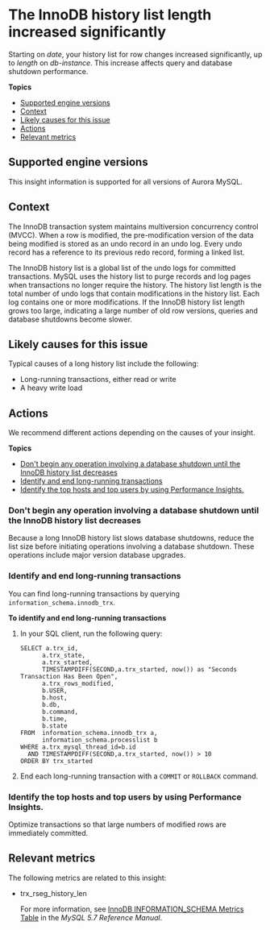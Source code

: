 # The InnoDB history list length increased significantly<a name="proactive-insights.history-list"></a>

Starting on *date*, your history list for row changes increased significantly, up to *length* on *db\-instance*\. This increase affects query and database shutdown performance\.

**Topics**
+ [Supported engine versions](#proactive-insights.history-list.context.supported)
+ [Context](#proactive-insights.history-list.context)
+ [Likely causes for this issue](#proactive-insights.history-list.causes)
+ [Actions](#proactive-insights.history-list.actions)
+ [Relevant metrics](#proactive-insights.history-list.metrics)

## Supported engine versions<a name="proactive-insights.history-list.context.supported"></a>

This insight information is supported for all versions of Aurora MySQL\.

## Context<a name="proactive-insights.history-list.context"></a>

The InnoDB transaction system maintains multiversion concurrency control \(MVCC\)\. When a row is modified, the pre\-modification version of the data being modified is stored as an undo record in an undo log\. Every undo record has a reference to its previous redo record, forming a linked list\.

The InnoDB history list is a global list of the undo logs for committed transactions\. MySQL uses the history list to purge records and log pages when transactions no longer require the history\. The history list length is the total number of undo logs that contain modifications in the history list\. Each log contains one or more modifications\. If the InnoDB history list length grows too large, indicating a large number of old row versions, queries and database shutdowns become slower\.

## Likely causes for this issue<a name="proactive-insights.history-list.causes"></a>

Typical causes of a long history list include the following:
+ Long\-running transactions, either read or write
+ A heavy write load

## Actions<a name="proactive-insights.history-list.actions"></a>

We recommend different actions depending on the causes of your insight\.

**Topics**
+ [Don't begin any operation involving a database shutdown until the InnoDB history list decreases](#proactive-insights.history-list.actions.no-shutdown)
+ [Identify and end long\-running transactions](#proactive-insights.history-list.actions.long-txn)
+ [Identify the top hosts and top users by using Performance Insights\.](#proactive-insights.history-list.actions.top-PI)

### Don't begin any operation involving a database shutdown until the InnoDB history list decreases<a name="proactive-insights.history-list.actions.no-shutdown"></a>

Because a long InnoDB history list slows database shutdowns, reduce the list size before initiating operations involving a database shutdown\. These operations include major version database upgrades\.

### Identify and end long\-running transactions<a name="proactive-insights.history-list.actions.long-txn"></a>

You can find long\-running transactions by querying `information_schema.innodb_trx`\.

**To identify and end long\-running transactions**

1. In your SQL client, run the following query:

   ```
   SELECT a.trx_id, 
         a.trx_state, 
         a.trx_started, 
         TIMESTAMPDIFF(SECOND,a.trx_started, now()) as "Seconds Transaction Has Been Open", 
         a.trx_rows_modified, 
         b.USER, 
         b.host, 
         b.db, 
         b.command, 
         b.time, 
         b.state 
   FROM  information_schema.innodb_trx a, 
         information_schema.processlist b 
   WHERE a.trx_mysql_thread_id=b.id
     AND TIMESTAMPDIFF(SECOND,a.trx_started, now()) > 10 
   ORDER BY trx_started
   ```

1. End each long\-running transaction with a `COMMIT` or `ROLLBACK` command\.

### Identify the top hosts and top users by using Performance Insights\.<a name="proactive-insights.history-list.actions.top-PI"></a>

Optimize transactions so that large numbers of modified rows are immediately committed\.

## Relevant metrics<a name="proactive-insights.history-list.metrics"></a>

The following metrics are related to this insight:
+ trx\_rseg\_history\_len

  For more information, see [InnoDB INFORMATION\_SCHEMA Metrics Table](https://dev.mysql.com/doc/refman/5.7/en/innodb-information-schema-metrics-table.html) in the *MySQL 5\.7 Reference Manual*\.
